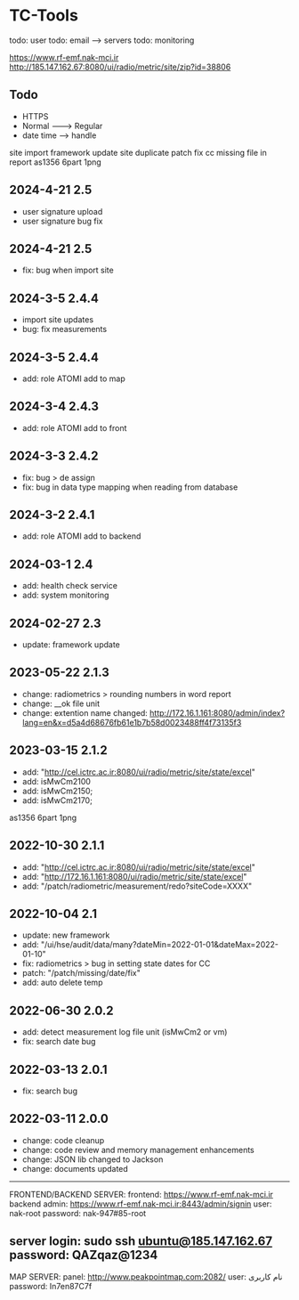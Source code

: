 # TC-Tools #

todo: user
todo: email --> servers
todo: monitoring


https://www.rf-emf.nak-mci.ir
http://185.147.162.67:8080/ui/radio/metric/site/zip?id=38806

## Todo ##
* HTTPS
* Normal ---> Regular
* date time --> handle


site import
framework update
site duplicate patch
fix cc missing file in report as1356 6part 1png


## 2024-4-21 2.5 ##
* user signature upload
* user signature bug fix


## 2024-4-21 2.5 ##
* fix: bug when import site

## 2024-3-5 2.4.4 ##
* import site updates
* bug: fix measurements

## 2024-3-5 2.4.4 ##
* add: role ATOMI add to map


## 2024-3-4 2.4.3 ##
* add: role ATOMI add to front


## 2024-3-3 2.4.2 ##
* fix: bug > de assign
* fix: bug in data type mapping when reading from database


## 2024-3-2 2.4.1 ##
* add: role ATOMI add to backend


## 2024-03-1 2.4 ##
* add: health check service 
* add: system monitoring 


## 2024-02-27 2.3 ##
* update: framework update


## 2023-05-22 2.1.3 ##
* change: radiometrics > rounding numbers in word report
* change: __ok file unit
* change: extention name changed: http://172.16.1.161:8080/admin/index?lang=en&x=d5a4d68676fb61e1b7b58d0023488ff4f73135f3


## 2023-03-15 2.1.2 ##
* add: "http://cel.ictrc.ac.ir:8080/ui/radio/metric/site/state/excel"
* add: isMwCm2100
* add: isMwCm2150;
* add: isMwCm2170;

as1356 6part 1png


## 2022-10-30 2.1.1 ##
* add: "http://cel.ictrc.ac.ir:8080/ui/radio/metric/site/state/excel"
* add: "http://172.16.1.161:8080/ui/radio/metric/site/state/excel"
* add: "/patch/radiometric/measurement/redo?siteCode=XXXX"


## 2022-10-04 2.1 ##
* update: new framework
* add: "/ui/hse/audit/data/many?dateMin=2022-01-01&dateMax=2022-01-10"
* fix: radiometrics > bug in setting state dates for CC
* patch: "/patch/missing/date/fix"
* add: auto delete temp



## 2022-06-30 2.0.2 ##
* add: detect measurement log file unit (isMwCm2 or vm)
* fix: search date bug



## 2022-03-13 2.0.1 ##
* fix: search bug



## 2022-03-11 2.0.0 ##
* change: code cleanup
* change: code review and memory management enhancements
* change: JSON lib changed to Jackson
* change: documents updated


---------------------------------------------------
FRONTEND/BACKEND SERVER:
frontend: https://www.rf-emf.nak-mci.ir
backend admin: https://www.rf-emf.nak-mci.ir:8443/admin/signin
user: nak-root
password: nak-947#85-root

server login: sudo ssh ubuntu@185.147.162.67
password: QAZqaz@1234
---------------------------------------------------
MAP SERVER:
panel: http://www.peakpointmap.com:2082/
user: نام کاربری
password: In7en87C7f

